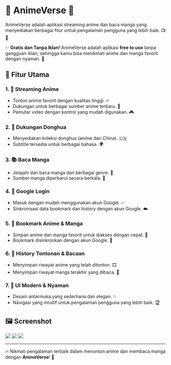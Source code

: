# 🎌 AnimeVerse 🎌

AnimeVerse adalah aplikasi streaming anime dan baca manga yang menyediakan berbagai fitur untuk pengalaman pengguna yang lebih baik. 📺📖

✨ **Gratis dan Tanpa Iklan!** AnimeVerse adalah aplikasi **free to use** tanpa gangguan iklan, sehingga kamu bisa menikmati anime dan manga favorit dengan nyaman. 🚀

## 🚀 Fitur Utama

### 1. **🎥 Streaming Anime**
   - Tonton anime favorit dengan kualitas tinggi. 🔥
   - Dukungan untuk berbagai sumber anime terbaru. 🌟
   - Pemutar video dengan kontrol yang mudah digunakan. 🎮

### 2. **🐉 Dukungan Donghua**
   - Menyediakan koleksi donghua (anime dari China). 🇨🇳
   - Subtitle tersedia untuk berbagai bahasa. 🌍

### 3. **📚 Baca Manga**
   - Jelajahi dan baca manga dari berbagai genre. 🏯
   - Sumber manga diperbarui secara berkala. 🔄

### 4. **🔑 Google Login**
   - Masuk dengan mudah menggunakan akun Google. ✅
   - Sinkronisasi data bookmark dan history dengan akun Google. ☁️

### 5. **📌 Bookmark Anime & Manga**
   - Simpan anime dan manga favorit untuk diakses dengan cepat. 💾
   - Bookmark disinkronkan dengan akun Google. 🔗

### 6. **📜 History Tontonan & Bacaan**
   - Menyimpan riwayat anime yang telah ditonton. 🎞️
   - Menyimpan riwayat manga terakhir yang dibaca. 📖

### 7. **🎨 UI Modern & Nyaman**
   - Desain antarmuka yang sederhana dan elegan. ✨
   - Navigasi yang intuitif untuk pengalaman pengguna yang lebih baik. 🏆

## 🖼️ Screenshot

<img src="https://github.com/user-attachments/assets/4453f7e8-69a9-4daf-b7d9-d3bff86c4786" style="max-height: 200px;"> 
<img src="https://github.com/user-attachments/assets/ce41479d-a5d8-4ff6-91c4-c1ab6d1e8c03" style="max-height: 200px;"> 
<img src="https://github.com/user-attachments/assets/2ce0fddf-4f97-42e4-97ac-bf72e0827604" style="max-height: 200px;">

---

🔥 Nikmati pengalaman terbaik dalam menonton anime dan membaca manga dengan **AnimeVerse**! 🎉
